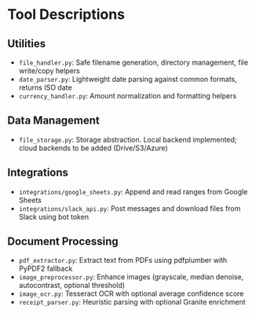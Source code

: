 # Tool Descriptions

## Utilities
- `file_handler.py`: Safe filename generation, directory management, file write/copy helpers
- `date_parser.py`: Lightweight date parsing against common formats, returns ISO date
- `currency_handler.py`: Amount normalization and formatting helpers

## Data Management
- `file_storage.py`: Storage abstraction. Local backend implemented; cloud backends to be added (Drive/S3/Azure)

## Integrations
- `integrations/google_sheets.py`: Append and read ranges from Google Sheets
- `integrations/slack_api.py`: Post messages and download files from Slack using bot token

## Document Processing
- `pdf_extractor.py`: Extract text from PDFs using pdfplumber with PyPDF2 fallback
- `image_preprocessor.py`: Enhance images (grayscale, median denoise, autocontrast, optional threshold)
- `image_ocr.py`: Tesseract OCR with optional average confidence score
- `receipt_parser.py`: Heuristic parsing with optional Granite enrichment

